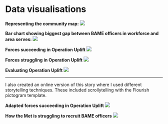 # Data visualisations
<html>

**Representing the community map:**
  <img src="/police-force-demographics/data-visualisations/map-serving-community.png">

**Bar chart showing biggest gap between BAME officers in workforce and area serves:**
  <img src="/police-force-demographics/data-visualisations/representing-community.png">

**Forces succeeding in Operation Uplift**
  <img src="/police-force-demographics/data-visualisations/final-success-uplift.png">

**Forces struggling in Operation Uplift**
  <img src="/police-force-demographics/data-visualisations/final-struggle-uplift.png">

**Evaluating Operation Uplift**
  <img src="/police-force-demographics/data-visualisations/uplift-by-workforce table.png">

<hr>

I also created an online version of this story where I used different storytelling techniques. These included scrollytelling with the Flourish pictogram template.

**Adapted forces succeeding in Operation Uplift**
    <img src="/police-force-demographics/data-visualisations/success-uplift-picto.png">


**How the Met is struggling to recruit BAME officers**
    <img src="/police-force-demographics/data-visualisations/met-uplift-picto.png">
